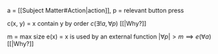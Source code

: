 a = [[Subject Matter#Action|action]], p = relevant button press

c(x, y) = x  contain y by order
$c(\exists! a,\forall p)$ [[|Why?]]

m = max size
e(x) = x is used by an external function
$|\forall p| >m \implies e(\forall a)$ [[|Why?]]
